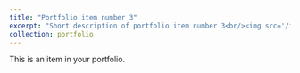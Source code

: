 ```yaml
---
title: "Portfolio item number 3"
excerpt: "Short description of portfolio item number 3<br/><img src='/images/portfolio/onion-skin/onion-skin-4x Small.jpeg'>"
collection: portfolio
---
```


This is an item in your portfolio.
